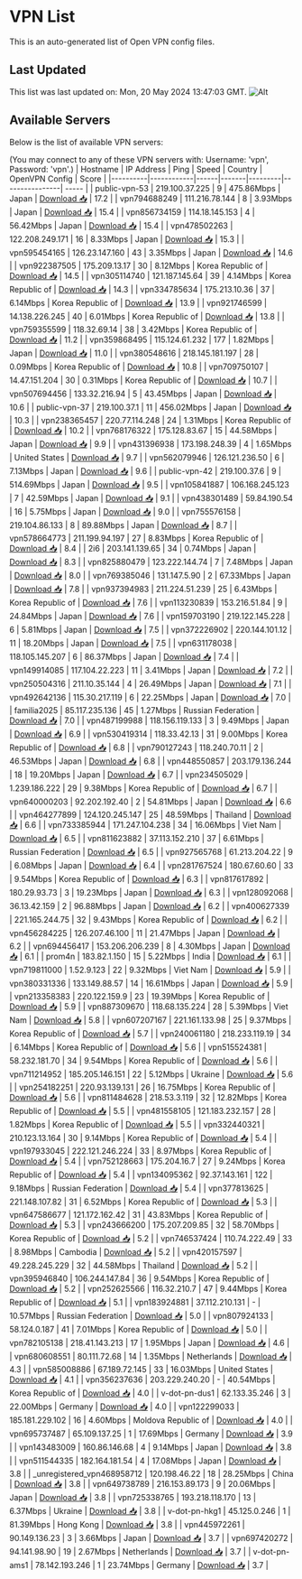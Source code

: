 # VPN List

This is an auto-generated list of Open VPN config files.

## Last Updated

This list was last updated on: Mon, 20 May 2024 13:47:03 GMT.
![Alt](https://repobeats.axiom.co/api/embed/186b98318ef1479477931607c1ad7d823f12451f.svg "Repobeats analytics image")

## Available Servers

Below is the list of available VPN servers:

(You may connect to any of these VPN servers with: Username: 'vpn', Password: 'vpn'.)
| Hostname | IP Address | Ping | Speed | Country | OpenVPN Config | Score |
|----------|------------|------|-------|---------|----------------| ----- |
| public-vpn-53 | 219.100.37.225 | 9 | 475.86Mbps | Japan | [Download 📥](./configs/server_0_JP.ovpn) | 17.2 |
| vpn794688249 | 111.216.78.144 | 8 | 3.93Mbps | Japan | [Download 📥](./configs/server_1_JP.ovpn) | 15.4 |
| vpn856734159 | 114.18.145.153 | 4 | 56.42Mbps | Japan | [Download 📥](./configs/server_2_JP.ovpn) | 15.4 |
| vpn478502263 | 122.208.249.171 | 16 | 8.33Mbps | Japan | [Download 📥](./configs/server_3_JP.ovpn) | 15.3 |
| vpn595454165 | 126.23.147.160 | 43 | 3.35Mbps | Japan | [Download 📥](./configs/server_4_JP.ovpn) | 14.6 |
| vpn922387505 | 175.209.13.17 | 30 | 8.12Mbps | Korea Republic of | [Download 📥](./configs/server_5_KR.ovpn) | 14.5 |
| vpn305114740 | 121.187.145.64 | 39 | 4.14Mbps | Korea Republic of | [Download 📥](./configs/server_6_KR.ovpn) | 14.3 |
| vpn334785634 | 175.213.10.36 | 37 | 6.14Mbps | Korea Republic of | [Download 📥](./configs/server_7_KR.ovpn) | 13.9 |
| vpn921746599 | 14.138.226.245 | 40 | 6.01Mbps | Korea Republic of | [Download 📥](./configs/server_8_KR.ovpn) | 13.8 |
| vpn759355599 | 118.32.69.14 | 38 | 3.42Mbps | Korea Republic of | [Download 📥](./configs/server_9_KR.ovpn) | 11.2 |
| vpn359868495 | 115.124.61.232 | 177 | 1.82Mbps | Japan | [Download 📥](./configs/server_10_JP.ovpn) | 11.0 |
| vpn380548616 | 218.145.181.197 | 28 | 0.09Mbps | Korea Republic of | [Download 📥](./configs/server_11_KR.ovpn) | 10.8 |
| vpn709750107 | 14.47.151.204 | 30 | 0.31Mbps | Korea Republic of | [Download 📥](./configs/server_12_KR.ovpn) | 10.7 |
| vpn507694456 | 133.32.216.94 | 5 | 43.45Mbps | Japan | [Download 📥](./configs/server_13_JP.ovpn) | 10.6 |
| public-vpn-37 | 219.100.37.1 | 11 | 456.02Mbps | Japan | [Download 📥](./configs/server_14_JP.ovpn) | 10.3 |
| vpn238365457 | 220.77.114.248 | 24 | 1.31Mbps | Korea Republic of | [Download 📥](./configs/server_15_KR.ovpn) | 10.2 |
| vpn768176322 | 175.128.83.67 | 15 | 44.58Mbps | Japan | [Download 📥](./configs/server_16_JP.ovpn) | 9.9 |
| vpn431396938 | 173.198.248.39 | 4 | 1.65Mbps | United States | [Download 📥](./configs/server_17_US.ovpn) | 9.7 |
| vpn562079946 | 126.121.236.50 | 6 | 7.13Mbps | Japan | [Download 📥](./configs/server_18_JP.ovpn) | 9.6 |
| public-vpn-42 | 219.100.37.6 | 9 | 514.69Mbps | Japan | [Download 📥](./configs/server_19_JP.ovpn) | 9.5 |
| vpn105841887 | 106.168.245.123 | 7 | 42.59Mbps | Japan | [Download 📥](./configs/server_20_JP.ovpn) | 9.1 |
| vpn438301489 | 59.84.190.54 | 16 | 5.75Mbps | Japan | [Download 📥](./configs/server_21_JP.ovpn) | 9.0 |
| vpn755576158 | 219.104.86.133 | 8 | 89.88Mbps | Japan | [Download 📥](./configs/server_22_JP.ovpn) | 8.7 |
| vpn578664773 | 211.199.94.197 | 27 | 8.83Mbps | Korea Republic of | [Download 📥](./configs/server_23_KR.ovpn) | 8.4 |
| 2i6 | 203.141.139.65 | 34 | 0.74Mbps | Japan | [Download 📥](./configs/server_24_JP.ovpn) | 8.3 |
| vpn825880479 | 123.222.144.74 | 7 | 7.48Mbps | Japan | [Download 📥](./configs/server_25_JP.ovpn) | 8.0 |
| vpn769385046 | 131.147.5.90 | 2 | 67.33Mbps | Japan | [Download 📥](./configs/server_26_JP.ovpn) | 7.8 |
| vpn937394983 | 211.224.51.239 | 25 | 6.43Mbps | Korea Republic of | [Download 📥](./configs/server_27_KR.ovpn) | 7.6 |
| vpn113230839 | 153.216.51.84 | 9 | 24.84Mbps | Japan | [Download 📥](./configs/server_28_JP.ovpn) | 7.6 |
| vpn159703190 | 219.122.145.228 | 6 | 5.81Mbps | Japan | [Download 📥](./configs/server_29_JP.ovpn) | 7.5 |
| vpn372226902 | 220.144.101.12 | 11 | 18.20Mbps | Japan | [Download 📥](./configs/server_30_JP.ovpn) | 7.5 |
| vpn631178038 | 118.105.145.207 | 6 | 86.37Mbps | Japan | [Download 📥](./configs/server_31_JP.ovpn) | 7.4 |
| vpn149914085 | 117.104.22.223 | 11 | 3.41Mbps | Japan | [Download 📥](./configs/server_32_JP.ovpn) | 7.2 |
| vpn250504316 | 211.10.35.144 | 4 | 26.49Mbps | Japan | [Download 📥](./configs/server_33_JP.ovpn) | 7.1 |
| vpn492642136 | 115.30.217.119 | 6 | 22.25Mbps | Japan | [Download 📥](./configs/server_34_JP.ovpn) | 7.0 |
| familia2025 | 85.117.235.136 | 45 | 1.27Mbps | Russian Federation | [Download 📥](./configs/server_35_RU.ovpn) | 7.0 |
| vpn487199988 | 118.156.119.133 | 3 | 9.49Mbps | Japan | [Download 📥](./configs/server_36_JP.ovpn) | 6.9 |
| vpn530419314 | 118.33.42.13 | 31 | 9.00Mbps | Korea Republic of | [Download 📥](./configs/server_37_KR.ovpn) | 6.8 |
| vpn790127243 | 118.240.70.11 | 2 | 46.53Mbps | Japan | [Download 📥](./configs/server_38_JP.ovpn) | 6.8 |
| vpn448550857 | 203.179.136.244 | 18 | 19.20Mbps | Japan | [Download 📥](./configs/server_39_JP.ovpn) | 6.7 |
| vpn234505029 | 1.239.186.222 | 29 | 9.38Mbps | Korea Republic of | [Download 📥](./configs/server_40_KR.ovpn) | 6.7 |
| vpn640000203 | 92.202.192.40 | 2 | 54.81Mbps | Japan | [Download 📥](./configs/server_41_JP.ovpn) | 6.6 |
| vpn464277899 | 124.120.245.147 | 25 | 48.59Mbps | Thailand | [Download 📥](./configs/server_42_TH.ovpn) | 6.6 |
| vpn733385944 | 171.247.104.238 | 34 | 16.06Mbps | Viet Nam | [Download 📥](./configs/server_43_VN.ovpn) | 6.5 |
| vpn811623882 | 37.113.152.210 | 37 | 6.61Mbps | Russian Federation | [Download 📥](./configs/server_44_RU.ovpn) | 6.5 |
| vpn927565768 | 61.213.204.22 | 9 | 6.08Mbps | Japan | [Download 📥](./configs/server_45_JP.ovpn) | 6.4 |
| vpn281767524 | 180.67.60.60 | 33 | 9.54Mbps | Korea Republic of | [Download 📥](./configs/server_46_KR.ovpn) | 6.3 |
| vpn817617892 | 180.29.93.73 | 3 | 19.23Mbps | Japan | [Download 📥](./configs/server_47_JP.ovpn) | 6.3 |
| vpn128092068 | 36.13.42.159 | 2 | 96.88Mbps | Japan | [Download 📥](./configs/server_48_JP.ovpn) | 6.2 |
| vpn400627339 | 221.165.244.75 | 32 | 9.43Mbps | Korea Republic of | [Download 📥](./configs/server_49_KR.ovpn) | 6.2 |
| vpn456284225 | 126.207.46.100 | 11 | 21.47Mbps | Japan | [Download 📥](./configs/server_50_JP.ovpn) | 6.2 |
| vpn694456417 | 153.206.206.239 | 8 | 4.30Mbps | Japan | [Download 📥](./configs/server_51_JP.ovpn) | 6.1 |
| prom4n | 183.82.1.150 | 15 | 5.22Mbps | India | [Download 📥](./configs/server_52_IN.ovpn) | 6.1 |
| vpn719811000 | 1.52.9.123 | 22 | 9.32Mbps | Viet Nam | [Download 📥](./configs/server_53_VN.ovpn) | 5.9 |
| vpn380331336 | 133.149.88.57 | 14 | 16.61Mbps | Japan | [Download 📥](./configs/server_54_JP.ovpn) | 5.9 |
| vpn213358383 | 220.122.159.9 | 23 | 19.39Mbps | Korea Republic of | [Download 📥](./configs/server_55_KR.ovpn) | 5.9 |
| vpn887309670 | 118.68.135.224 | 28 | 5.39Mbps | Viet Nam | [Download 📥](./configs/server_56_VN.ovpn) | 5.8 |
| vpn607207167 | 221.161.133.98 | 25 | 9.37Mbps | Korea Republic of | [Download 📥](./configs/server_57_KR.ovpn) | 5.7 |
| vpn240061180 | 218.233.119.19 | 34 | 6.14Mbps | Korea Republic of | [Download 📥](./configs/server_58_KR.ovpn) | 5.6 |
| vpn515524381 | 58.232.181.70 | 34 | 9.54Mbps | Korea Republic of | [Download 📥](./configs/server_59_KR.ovpn) | 5.6 |
| vpn711214952 | 185.205.146.151 | 22 | 5.12Mbps | Ukraine | [Download 📥](./configs/server_60_UA.ovpn) | 5.6 |
| vpn254182251 | 220.93.139.131 | 26 | 16.75Mbps | Korea Republic of | [Download 📥](./configs/server_61_KR.ovpn) | 5.6 |
| vpn811484628 | 218.53.3.119 | 32 | 12.82Mbps | Korea Republic of | [Download 📥](./configs/server_62_KR.ovpn) | 5.5 |
| vpn481558105 | 121.183.232.157 | 28 | 1.82Mbps | Korea Republic of | [Download 📥](./configs/server_63_KR.ovpn) | 5.5 |
| vpn332440321 | 210.123.13.164 | 30 | 9.14Mbps | Korea Republic of | [Download 📥](./configs/server_64_KR.ovpn) | 5.4 |
| vpn197933045 | 222.121.246.224 | 33 | 8.97Mbps | Korea Republic of | [Download 📥](./configs/server_65_KR.ovpn) | 5.4 |
| vpn752128663 | 175.204.16.7 | 27 | 9.24Mbps | Korea Republic of | [Download 📥](./configs/server_66_KR.ovpn) | 5.4 |
| vpn134095362 | 92.37.143.161 | 122 | 9.18Mbps | Russian Federation | [Download 📥](./configs/server_67_RU.ovpn) | 5.4 |
| vpn377813625 | 221.148.107.82 | 31 | 6.52Mbps | Korea Republic of | [Download 📥](./configs/server_68_KR.ovpn) | 5.3 |
| vpn647586677 | 121.172.162.42 | 31 | 43.83Mbps | Korea Republic of | [Download 📥](./configs/server_69_KR.ovpn) | 5.3 |
| vpn243666200 | 175.207.209.85 | 32 | 58.70Mbps | Korea Republic of | [Download 📥](./configs/server_70_KR.ovpn) | 5.2 |
| vpn746537424 | 110.74.222.49 | 33 | 8.98Mbps | Cambodia | [Download 📥](./configs/server_71_KH.ovpn) | 5.2 |
| vpn420157597 | 49.228.245.229 | 32 | 44.58Mbps | Thailand | [Download 📥](./configs/server_72_TH.ovpn) | 5.2 |
| vpn395946840 | 106.244.147.84 | 36 | 9.54Mbps | Korea Republic of | [Download 📥](./configs/server_73_KR.ovpn) | 5.2 |
| vpn252625566 | 116.32.210.7 | 47 | 9.44Mbps | Korea Republic of | [Download 📥](./configs/server_74_KR.ovpn) | 5.1 |
| vpn183924881 | 37.112.210.131 | - | 10.57Mbps | Russian Federation | [Download 📥](./configs/server_75_RU.ovpn) | 5.0 |
| vpn807924133 | 58.124.0.187 | 41 | 7.01Mbps | Korea Republic of | [Download 📥](./configs/server_76_KR.ovpn) | 5.0 |
| vpn782105138 | 218.41.143.213 | 17 | 1.95Mbps | Japan | [Download 📥](./configs/server_77_JP.ovpn) | 4.6 |
| vpn680608551 | 80.111.72.68 | 14 | 1.35Mbps | Netherlands | [Download 📥](./configs/server_78_NL.ovpn) | 4.3 |
| vpn585008886 | 67.189.72.145 | 33 | 16.03Mbps | United States | [Download 📥](./configs/server_79_US.ovpn) | 4.1 |
| vpn356237636 | 203.229.240.20 | - | 40.54Mbps | Korea Republic of | [Download 📥](./configs/server_80_KR.ovpn) | 4.0 |
| v-dot-pn-dus1 | 62.133.35.246 | 3 | 22.00Mbps | Germany | [Download 📥](./configs/server_81_DE.ovpn) | 4.0 |
| vpn122299033 | 185.181.229.102 | 16 | 4.60Mbps | Moldova Republic of | [Download 📥](./configs/server_82_MD.ovpn) | 4.0 |
| vpn695737487 | 65.109.137.25 | 1 | 17.69Mbps | Germany | [Download 📥](./configs/server_83_DE.ovpn) | 3.9 |
| vpn143483009 | 160.86.146.68 | 4 | 9.14Mbps | Japan | [Download 📥](./configs/server_84_JP.ovpn) | 3.8 |
| vpn511544335 | 182.164.181.54 | 4 | 17.08Mbps | Japan | [Download 📥](./configs/server_85_JP.ovpn) | 3.8 |
| _unregistered_vpn468958712 | 120.198.46.22 | 18 | 28.25Mbps | China | [Download 📥](./configs/server_86_CN.ovpn) | 3.8 |
| vpn649738789 | 216.153.89.173 | 9 | 20.06Mbps | Japan | [Download 📥](./configs/server_87_JP.ovpn) | 3.8 |
| vpn725338765 | 193.218.118.170 | 13 | 6.37Mbps | Ukraine | [Download 📥](./configs/server_88_UA.ovpn) | 3.8 |
| v-dot-pn-hkg1 | 45.125.0.246 | 1 | 81.39Mbps | Hong Kong | [Download 📥](./configs/server_89_HK.ovpn) | 3.8 |
| vpn445972261 | 90.149.136.23 | 3 | 3.66Mbps | Japan | [Download 📥](./configs/server_90_JP.ovpn) | 3.7 |
| vpn697420272 | 94.141.98.90 | 19 | 2.67Mbps | Netherlands | [Download 📥](./configs/server_91_NL.ovpn) | 3.7 |
| v-dot-pn-ams1 | 78.142.193.246 | 1 | 23.74Mbps | Germany | [Download 📥](./configs/server_92_DE.ovpn) | 3.7 |
